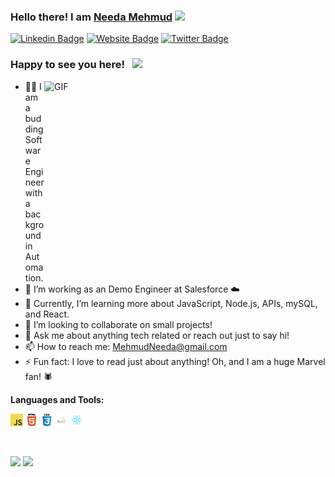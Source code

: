 ### Hello there! I am <a href="https://needamehmud.github.io/revised-portfolio/" target="_blank">Needa Mehmud</a> <img src="https://raw.githubusercontent.com/MartinHeinz/MartinHeinz/master/wave.gif" width="30px">

[![Linkedin Badge](https://img.shields.io/badge/-LinkedIn-0e76a8?style=flat-square&logo=Linkedin&logoColor=white)](https://www.linkedin.com/in/needamehmud/)
[![Website Badge](https://img.shields.io/badge/Website-3b5998?style=flat-square&logo=google-chrome&logoColor=white)](https://codemyworld1001.wordpress.com/)
[![Twitter Badge](https://img.shields.io/badge/-Twitter-00acee?style=flat-square&logo=Twitter&logoColor=white)](https://twitter.com/needa_mehmud)

### Happy to see you here! &nbsp; ![](https://komarev.com/ghpvc/?username=needamehmud) 

<img align="right" alt="GIF" src="https://media.giphy.com/media/L1R1tvI9svkIWwpVYr/giphy.gif" width="450" height="300" />

- :woman_technologist: I am a budding Software Engineer with a background in Automation. 
- 🔭 I’m working as an Demo Engineer at Salesforce ☁️
- 🌱 Currently, I’m learning more about JavaScript, Node.js, APIs, mySQL, and React.
- 👯 I’m looking to collaborate on small projects!
- 💬 Ask me about anything tech related or reach out just to say hi! 
- 📫 How to reach me: MehmudNeeda@gmail.com
- ⚡ Fun fact: I love to read just about anything! Oh, and I am a huge Marvel fan! 🕷️

**Languages and Tools:**  

<code><img height="20" src="https://raw.githubusercontent.com/github/explore/80688e429a7d4ef2fca1e82350fe8e3517d3494d/topics/javascript/javascript.png"></code>
<code><img height="20" src="https://raw.githubusercontent.com/github/explore/80688e429a7d4ef2fca1e82350fe8e3517d3494d/topics/html/html.png"></code>
<code><img height="20" src="https://raw.githubusercontent.com/github/explore/80688e429a7d4ef2fca1e82350fe8e3517d3494d/topics/css/css.png"></code>
<code><img height="20" src="https://raw.githubusercontent.com/github/explore/80688e429a7d4ef2fca1e82350fe8e3517d3494d/topics/mysql/mysql.png"></code>
<code><img height="20" src="https://raw.githubusercontent.com/github/explore/80688e429a7d4ef2fca1e82350fe8e3517d3494d/topics/react/react.png"></code>

</br>

<!-- 📈 **My GitHub Stats:**
 -->
<!-- ![Needa's github stats](https://github-readme-stats.vercel.app/api?username=needamehmud&&show_icons=true&title_color=ffffff&icon_color=bb2acf&text_color=faeec3&bg_color=151515)      [![Top Langs](https://github-readme-stats.vercel.app/api/top-langs/?username=needamehmud&layout=compact&&show_icons=true&title_color=ffffff&icon_color=bb2acf&text_color=faeec3&bg_color=151515)](https://github.com/anuraghazra/github-readme-stats) -->

<p>
  <img height="180em" src="https://github-readme-stats.vercel.app/api?username=needamehmud&&show_icons=true&title_color=ffffff&icon_color=bb2acf&text_color=faeec3&bg_color=151515" />
  <img height="180em" src="https://github-readme-stats.vercel.app/api/top-langs/?username=needamehmud&layout=compact&&show_icons=true&title_color=ffffff&icon_color=bb2acf&text_color=faeec3&bg_color=151515"/>
</p>





